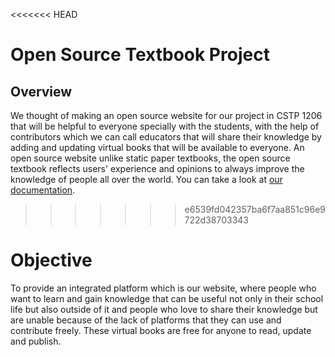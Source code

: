 <<<<<<< HEAD
# Open Source Textbook Project
## Overview
We thought of making an open source website for our project in CSTP 1206 that will be helpful to everyone specially with the students, with the help of contributors which we can call educators that will share their knowledge by adding and updating virtual books that will be available to everyone. An open source website unlike static paper textbooks, the open source textbook reflects users' experience and opinions to always improve the knowledge of people all over the world. You can take a look at [our documentation](https://docs.google.com/document/d/1_tiEi8_Zj89bupu_WBLN0ZhiwYvD9s7V4sJP7vu_QEo/edit#).
>>>>>>> e6539fd042357ba6f7aa851c96e9722d38703343

# Objective
To provide an integrated platform which is our website, where people who want to learn and gain knowledge that can be useful not only in their school life but also outside of it and people who love to share their knowledge but are unable because of the lack of platforms that they can use and contribute freely. These virtual books are free for anyone to read, update and publish.